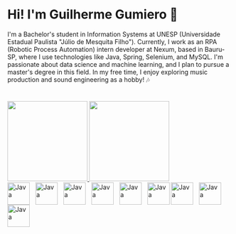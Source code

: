 # Hi! I'm Guilherme Gumiero 👋
I'm a Bachelor's student in Information Systems at UNESP (Universidade Estadual Paulista "Júlio de Mesquita Filho"). Currently, I work as an RPA (Robotic Process Automation) intern developer at Nexum, based in Bauru-SP, where I use technologies like Java, Spring, Selenium, and MySQL. I'm passionate about data science and machine learning, and I plan to pursue a master's degree in this field. In my free time, I enjoy exploring music production and sound engineering as a hobby! 🎶
#

<div>
  <a href="https://beacons.ai/gumierror">
  <img height="180em" src="https://github-readme-stats.vercel.app/api?username=gumierror&show_icons=true&theme=dracula&include_all_commits=true&include_all_commits=true"/>
  <img height="180em" src="https://github-readme-stats.vercel.app/api/top-langs/?username=gumierror&layout=compact&langs_count=16&theme=dracula"/>
</div>

<img align="left" alt="Java" width="50px" style="padding-right:10px;" src="https://cdn.jsdelivr.net/gh/devicons/devicon@latest/icons/java/java-original-wordmark.svg" />
<img align="left" alt="Java" width="50px" style="padding-right:10px;" src="https://cdn.jsdelivr.net/gh/devicons/devicon@latest/icons/spring/spring-original-wordmark.svg" />
<img align="left" alt="Java" width="50px" style="padding-right:10px;" src="https://cdn.jsdelivr.net/gh/devicons/devicon@latest/icons/python/python-original-wordmark.svg" />
<img align="left" alt="Java" width="50px" style="padding-right:10px;" src="https://cdn.jsdelivr.net/gh/devicons/devicon@latest/icons/django/django-plain.svg" />
<img align="left" alt="Java" width="50px" style="padding-right:10px;" src="https://cdn.jsdelivr.net/gh/devicons/devicon@latest/icons/tensorflow/tensorflow-original.svg" />
<img align="left" alt="Java" width="50px" src="https://cdn.jsdelivr.net/gh/devicons/devicon@latest/icons/pytorch/pytorch-original.svg" />
<img align="left" alt="Java" width="50px" style="padding-right:10px;" src="https://cdn.jsdelivr.net/gh/devicons/devicon@latest/icons/mysql/mysql-original-wordmark.svg" />
<img align="left" alt="Java" width="50px" style="padding-right:10px;" src="https://cdn.jsdelivr.net/gh/devicons/devicon@latest/icons/csharp/csharp-original.svg" />
<img align="left" alt="Java" width="50px" style="padding-right:10px;" src="https://cdn.jsdelivr.net/gh/devicons/devicon@latest/icons/entityframeworkcore/entityframeworkcore-original.svg" />
